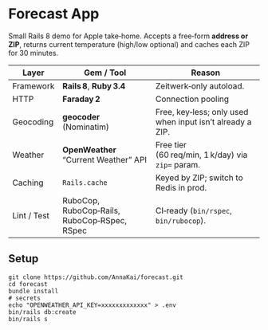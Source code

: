 # Forecast App

Small Rails 8 demo for Apple take‑home.
Accepts a free‑form **address or ZIP**, returns current temperature (high/low optional) and caches each ZIP for 30 minutes.

| Layer | Gem / Tool | Reason |
|-------|------------|--------|
| Framework | **Rails 8**, **Ruby 3.4** | Zeitwerk‑only autoload. |
| HTTP | **Faraday 2** | Connection pooling |
| Geocoding | **geocoder** (Nominatim) | Free, key‑less; only used when input isn’t already a ZIP. |
| Weather | **OpenWeather** “Current Weather” API | Free tier (60 req/min, 1 k/day) via `zip=` param. |
| Caching | `Rails.cache` | Keyed by ZIP; switch to Redis in prod. |
| Lint / Test | RuboCop, RuboCop‑Rails, RuboCop‑RSpec, RSpec | CI‑ready (`bin/rspec`, `bin/rubocop`). |

## Setup

```
git clone https://github.com/AnnaKai/forecast.git
cd forecast
bundle install
# secrets
echo "OPENWEATHER_API_KEY=xxxxxxxxxxxxx" > .env
bin/rails db:create
bin/rails s
```
